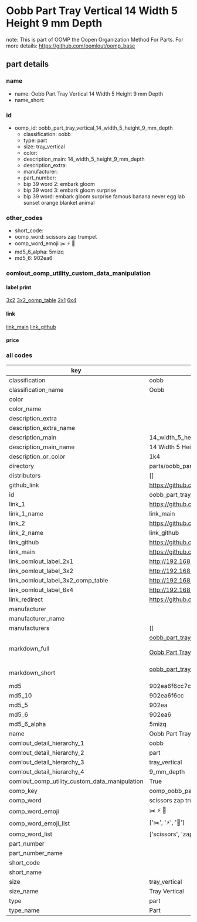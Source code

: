 # Oobb Part Tray Vertical 14 Width 5 Height 9 mm Depth  

note: This is part of OOMP the Oopen Organization Method For Parts. For more details: https://github.com/oomlout/oomp_base

##  part details
  







### name
* name: Oobb Part Tray Vertical 14 Width 5 Height 9 mm Depth
* name_short: 
### id
* oomp_id: oobb_part_tray_vertical_14_width_5_height_9_mm_depth
  * classification: oobb
  * type: part
  * size: tray_vertical
  * color: 
  * description_main: 14_width_5_height_9_mm_depth
  * description_extra: 
  * manufacturer: 
  * part_number: 
  * bip 39 word 2: embark gloom
  * bip 39 word 3: embark gloom surprise
  * bip 39 word: embark gloom surprise famous banana never egg lab sunset orange blanket animal

### other_codes
* short_code: 
* oomp_word: scissors zap trumpet
* oomp_word_emoji :scissors: :zap: :trumpet:
* md5_6_alpha: 5mizq
* md5_6: 902ea6






### oomlout_oomp_utility_custom_data_manipulation
#### label print
[3x2](http://192.168.1.245:1112/?label=oomp%205mizq)
[3x2_oomp_table](http://192.168.1.108:1112/?label=oomp%205mizq)
[2x1](http://192.168.1.242:1112/?label=oomp%205mizq)
[6x4](http://192.168.1.55:1112/?label=oomp%205mizq)    

#### link

[link_main](https://github.com/oomlout/oomlout_oomp_version_1_messy/tree/main/parts/oobb_part_tray_vertical_14_width_5_height_9_mm_depth) [link_github](https://github.com/oomlout/oomlout_oomp_version_1_messy/tree/main/parts/oobb_part_tray_vertical_14_width_5_height_9_mm_depth)                             

#### price







### all codes 
| key | value |  
| --- | --- |  
| classification | oobb |  
| classification_name | Oobb |  
| color |  |  
| color_name |  |  
| description_extra |  |  
| description_extra_name |  |  
| description_main | 14_width_5_height_9_mm_depth |  
| description_main_name | 14 Width 5 Height 9 mm Depth |  
| description_or_color | 1k4 |  
| directory | parts/oobb_part_tray_vertical_14_width_5_height_9_mm_depth |  
| distributors | [] |  
| github_link | https://github.com/oomlout/oomlout_oomp_part_src/tree/main/parts/oobb_part_tray_vertical_14_width_5_height_9_mm_depth |  
| id | oobb_part_tray_vertical_14_width_5_height_9_mm_depth |  
| link_1 | https://github.com/oomlout/oomlout_oomp_version_1_messy/tree/main/parts/oobb_part_tray_vertical_14_width_5_height_9_mm_depth |  
| link_1_name | link_main |  
| link_2 | https://github.com/oomlout/oomlout_oomp_version_1_messy/tree/main/parts/oobb_part_tray_vertical_14_width_5_height_9_mm_depth |  
| link_2_name | link_github |  
| link_github | https://github.com/oomlout/oomlout_oomp_version_1_messy/tree/main/parts/oobb_part_tray_vertical_14_width_5_height_9_mm_depth |  
| link_main | https://github.com/oomlout/oomlout_oomp_version_1_messy/tree/main/parts/oobb_part_tray_vertical_14_width_5_height_9_mm_depth |  
| link_oomlout_label_2x1 | http://192.168.1.242:1112/?label=oomp%205mizq |  
| link_oomlout_label_3x2 | http://192.168.1.245:1112/?label=oomp%205mizq |  
| link_oomlout_label_3x2_oomp_table | http://192.168.1.108:1112/?label=oomp%205mizq |  
| link_oomlout_label_6x4 | http://192.168.1.55:1112/?label=oomp%205mizq |  
| link_redirect | https://github.com/oomlout/oomlout_oomp_version_1_messy/tree/main/parts/oobb_part_tray_vertical_14_width_5_height_9_mm_depth |  
| manufacturer |  |  
| manufacturer_name |  |  
| manufacturers | [] |  
| markdown_full | [oobb_part_tray_vertical_14_width_5_height_9_mm_depth](none)<br>[](none)<br>[Oobb Part Tray Vertical 14 Width 5 Height 9 Mm Depth](none)<br><br> |  
| markdown_short | [oobb_part_tray_vertical_14_width_5_height_9_mm_depth](none)<br><br> |  
| md5 | 902ea6f6cc7c08da5409152bb4d8da42 |  
| md5_10 | 902ea6f6cc |  
| md5_5 | 902ea |  
| md5_6 | 902ea6 |  
| md5_6_alpha | 5mizq |  
| name | Oobb Part Tray Vertical 14 Width 5 Height 9 mm Depth |  
| oomlout_detail_hierarchy_1 | oobb |  
| oomlout_detail_hierarchy_2 | part |  
| oomlout_detail_hierarchy_3 | tray_vertical |  
| oomlout_detail_hierarchy_4 | 9_mm_depth |  
| oomlout_oomp_utility_custom_data_manipulation | True |  
| oomp_key | oomp_oobb_part_tray_vertical_14_width_5_height_9_mm_depth |  
| oomp_word | scissors zap trumpet |  
| oomp_word_emoji | :scissors: :zap: :trumpet: |  
| oomp_word_emoji_list | [':scissors:', ':zap:', ':trumpet:'] |  
| oomp_word_list | ['scissors', 'zap', 'trumpet'] |  
| part_number |  |  
| part_number_name |  |  
| short_code |  |  
| short_name |  |  
| size | tray_vertical |  
| size_name | Tray Vertical |  
| type | part |  
| type_name | Part |  
